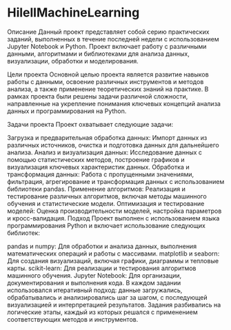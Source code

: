# HilellMachineLearning

Описание
Данный проект представляет собой серию практических заданий, выполненных в течение последней недели с использованием Jupyter Notebook и Python. Проект включает работу с различными данными, алгоритмами и библиотеками для анализа данных, визуализации, обработки и моделирования.

Цели проекта
Основной целью проекта является развитие навыков работы с данными, освоение различных инструментов и методов анализа, а также применение теоретических знаний на практике. В рамках проекта были решены задачи различной сложности, направленные на укрепление понимания ключевых концепций анализа данных и программирования на Python.

Задачи проекта
Проект охватывает следующие задачи:

Загрузка и предварительная обработка данных: Импорт данных из различных источников, очистка и подготовка данных для дальнейшего анализа.
Анализ и визуализация данных: Исследование данных с помощью статистических методов, построение графиков и визуализация ключевых характеристик данных.
Обработка и трансформация данных: Работа с пропущенными значениями, фильтрация, агрегирование и трансформация данных с использованием библиотеки pandas.
Применение алгоритмов: Реализация и тестирование различных алгоритмов, включая методы машинного обучения и статистические модели.
Оптимизация и тестирование моделей: Оценка производительности моделей, настройка параметров и кросс-валидация.
Подход
Проект выполнен с использованием языка программирования Python и включает использование следующих библиотек:

pandas и numpy: Для обработки и анализа данных, выполнения математических операций и работы с массивами.
matplotlib и seaborn: Для создания визуализаций, включая графики, диаграммы и тепловые карты.
scikit-learn: Для реализации и тестирования алгоритмов машинного обучения.
Jupyter Notebook: Для организации, документирования и выполнения кода.
В каждом задании использовался итеративный подход: данные загружались, обрабатывались и анализировались шаг за шагом, с последующей визуализацией и интерпретацией результатов. Задания разбивались на логические этапы, каждый из которых решался с применением соответствующих методов и инструментов.
